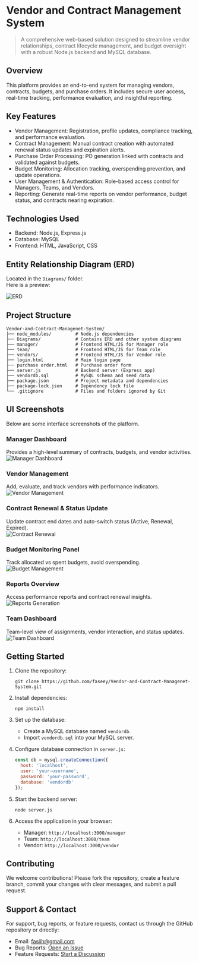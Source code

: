 # Vendor and Contract Management System

> A comprehensive web-based solution designed to streamline vendor relationships, contract lifecycle management, and budget oversight with a robust Node.js backend and MySQL database.

## Overview

This platform provides an end-to-end system for managing vendors, contracts, budgets, and purchase orders. It includes secure user access, real-time tracking, performance evaluation, and insightful reporting.

## Key Features

- Vendor Management: Registration, profile updates, compliance tracking, and performance evaluation.
- Contract Management: Manual contract creation with automated renewal status updates and expiration alerts.
- Purchase Order Processing: PO generation linked with contracts and validated against budgets.
- Budget Monitoring: Allocation tracking, overspending prevention, and update operations.
- User Management & Authentication: Role-based access control for Managers, Teams, and Vendors.
- Reporting: Generate real-time reports on vendor performance, budget status, and contracts nearing expiration.

## Technologies Used

- Backend: Node.js, Express.js
- Database: MySQL
- Frontend: HTML, JavaScript, CSS

## Entity Relationship Diagram (ERD)

Located in the `Diagrams/` folder.  
Here is a preview:

![ERD](Diagrams/ERD.jpeg)

## Project Structure

```
Vendor-and-Contract-Managenet-System/
├── node_modules/         # Node.js dependencies
├── Diagrams/             # Contains ERD and other system diagrams
├── manager/              # Frontend HTML/JS for Manager role
├── team/                 # Frontend HTML/JS for Team role
├── vendors/              # Frontend HTML/JS for Vendor role
├── login.html            # Main login page
├── purchase order.html   # Purchase order form
├── server.js             # Backend server (Express app)
├── vendordb.sql          # MySQL schema and seed data
├── package.json          # Project metadata and dependencies
├── package-lock.json     # Dependency lock file
└── .gitignore            # Files and folders ignored by Git
```

## UI Screenshots

Below are some interface screenshots of the platform.

### Manager Dashboard
Provides a high-level summary of contracts, budgets, and vendor activities.  
![Manager Dashboard](ScreenShots/Managerdashboard.png)

### Vendor Management
Add, evaluate, and track vendors with performance indicators.  
![Vendor Management](Screenshots/Vendormgmt.png)

### Contract Renewal & Status Update
Update contract end dates and auto-switch status (Active, Renewal, Expired).  
![Contract Renewal](Screenshots/Renewcontract.png)

### Budget Monitoring Panel
Track allocated vs spent budgets, avoid overspending.  
![Budget Management](Screenshots/Budgetmgmt.png)

### Reports Overview
Access performance reports and contract renewal insights.  
![Reports Generation](Screenshots/Reportsgeneration.png)

### Team Dashboard
Team-level view of assignments, vendor interaction, and status updates.  
![Team Dashboard](Screenshots/TeamDashboard.png)

## Getting Started

1. Clone the repository:
   ```
   git clone https://github.com/faseey/Vendor-and-Contract-Managenet-System.git
   ```

2. Install dependencies:
   ```
   npm install
   ```

3. Set up the database:
   - Create a MySQL database named `vendordb`.
   - Import `vendordb.sql` into your MySQL server.

4. Configure database connection in `server.js`:
   ```js
   const db = mysql.createConnection({
     host: 'localhost',
     user: 'your-username',
     password: 'your-password',
     database: 'vendordb'
   });
   ```

5. Start the backend server:
   ```
   node server.js
   ```

6. Access the application in your browser:
   - Manager: `http://localhost:3000/manager`
   - Team: `http://localhost:3000/team`
   - Vendor: `http://localhost:3000/vendor`

## Contributing

We welcome contributions! Please fork the repository, create a feature branch, commit your changes with clear messages, and submit a pull request.

## Support & Contact

For support, bug reports, or feature requests, contact us through the GitHub repository or directly:

- Email: fasiih@gmail.com
- Bug Reports: [Open an Issue](https://github.com/faseey/Vendor-and-Contract-Managenet-System/issues)
- Feature Requests: [Start a Discussion](https://github.com/faseey/Vendor-and-Contract-Managenet-System/discussions)
